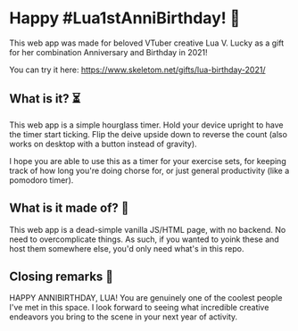# Happy #Lua1stAnniBirthday! 🎉

This web app was made for beloved VTuber creative Lua V. Lucky as a gift for her combination Anniversary and Birthday in 2021!

You can try it here: https://www.skeletom.net/gifts/lua-birthday-2021/

## What is it? ⏳

This web app is a simple hourglass timer. Hold your device upright to have the timer start ticking. Flip the deive upside down to reverse the count (also works on desktop with a button instead of gravity).

I hope you are able to use this as a timer for your exercise sets, for keeping track of how long you're doing chorse for, or just general productivity (like a pomodoro timer).

## What is it made of? 🧰

This web app is a dead-simple vanilla JS/HTML page, with no backend. No need to overcomplicate things. As such, if you wanted to yoink these and host them somewhere else, you'd only need what's in this repo.

## Closing remarks 💭

HAPPY ANNIBIRTHDAY, LUA! You are genuinely one of the coolest people I've met in this space. I look forward to seeing what incredible creative endeavors you bring to the scene in your next year of activity.
